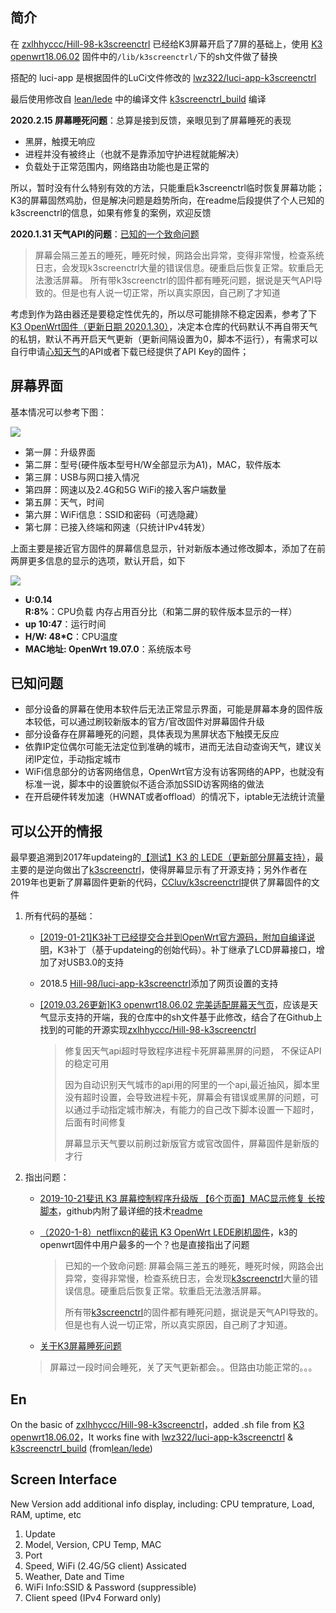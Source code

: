 ## 简介

在 [zxlhhyccc/Hill-98-k3screenctrl](https://github.com/zxlhhyccc/Hill-98-k3screenctrl) 已经给K3屏幕开启了7屏的基础上，使用 [K3 openwrt18.06.02](https://www.right.com.cn/forum/thread-466672-1-1.html) 固件中的```/lib/k3screenctrl/```下的sh文件做了替换

搭配的 luci-app 是根据固件的LuCi文件修改的 [lwz322/luci-app-k3screenctrl](https://github.com/lwz322/luci-app-k3screenctrl)

最后使用修改自 [lean/lede](https://github.com/lean/lede) 中的编译文件 [k3screenctrl_build](https://github.com/lwz322/k3screenctrl_build) 编译

**2020.2.15 屏幕睡死问题**：总算是接到反馈，亲眼见到了屏幕睡死的表现
- 黑屏，触摸无响应
- 进程并没有被终止（也就不是靠添加守护进程就能解决）
- 负载处于正常范围内，网络路由功能也是正常的

所以，暂时没有什么特别有效的方法，只能重启k3screenctrl临时恢复屏幕功能；K3的屏幕固然鸡肋，但是解决问题是趋势所向，在readme后段提供了个人已知的k3screenctrl的信息，如果有修复的案例，欢迎反馈

**2020.1.31 天气API的问题**：[已知的一个致命问题](https://www.right.com.cn/forum/thread-2068254-1-1.html)
> 屏幕会隔三差五的睡死，睡死时候，网路会出异常，变得非常慢，检查系统日志，会发现k3screenctrl大量的错误信息。硬重启后恢复正常。软重启无法激活屏幕。
> 所有带k3screenctrl的固件都有睡死问题，据说是天气API导致的。但是也有人说一切正常，所以真实原因，自己刷了才知道

考虑到作为路由器还是要稳定性优先的，所以尽可能排除不稳定因素，参考了下[ K3 OpenWrt固件（更新日期 2020.1.30）](https://www.right.com.cn/forum/thread-2512521-1-1.html)，决定本仓库的代码默认不再自带天气的私钥，默认不再开启天气更新（更新间隔设置为0，脚本不运行），有需求可以自行申请[心知天气](https://www.seniverse.com/)的API或者下载已经提供了API Key的固件；

## 屏幕界面
基本情况可以参考下图：

![](https://img.vim-cn.com/f7/53d38adeae90d86c1c94e757ecf18a872af9bc.png)

- 第一屏：升级界面
- 第二屏：型号(硬件版本型号H/W全部显示为A1)，MAC，软件版本
- 第三屏：USB与网口接入情况
- 第四屏：网速以及2.4G和5G WiFi的接入客户端数量
- 第五屏：天气，时间
- 第六屏：WiFi信息：SSID和密码（可选隐藏）
- 第七屏：已接入终端和网速（只统计IPv4转发）

上面主要是接近官方固件的屏幕信息显示，针对新版本通过修改脚本，添加了在前两屏更多信息的显示的选项，默认开启，如下

![](https://img.vim-cn.com/91/4a753ea2b240b547f2a2ee2a62697e27433c62.png)

- **U:0.14 R:8%**：CPU负载 内存占用百分比（和第二屏的软件版本显示的一样）
- **up 10:47**：运行时间
- **H/W: 48*C**：CPU温度
- **MAC地址: OpenWrt 19.07.0**：系统版本号

## 已知问题

- 部分设备的屏幕在使用本软件后无法正常显示界面，可能是屏幕本身的固件版本较低，可以通过刷较新版本的官方/官改固件对屏幕固件升级
- 部分设备存在屏幕睡死的问题，具体表现为黑屏状态下触摸无反应
- 依靠IP定位偶尔可能无法定位到准确的城市，进而无法自动查询天气，建议关闭IP定位，手动指定城市
- WiFi信息部分的访客网络信息，OpenWrt官方没有访客网络的APP，也就没有标准一说，脚本中的设置貌似不适合添加SSID访客网络的做法
- 在开启硬件转发加速（HWNAT或者offload）的情况下，iptable无法统计流量

## 可以公开的情报

最早要追溯到2017年updateing的[【测试】K3 的 LEDE（更新部分屏幕支持）](https://koolshare.cn/thread-91998-1-1.html)，最主要的是逆向做出了[k3screenctrl](https://github.com/updateing/k3screenctrl)，使得屏幕显示有了开源支持；另外作者在2019年也更新了屏幕固件更新的代码，[CCluv/k3screenctrl](https://github.com/CCluv/k3screenctrl)提供了屏幕固件的文件

1. 所有代码的基础：
   
   - [[2019-01-21]K3补丁已经提交合并到OpenWrt官方源码，附加自编译说明](https://www.right.com.cn/forum/thread-419328-1-1.html)，K3补丁（基于updateing的创始代码）。补丁继承了LCD屏幕接口，增加了对USB3.0的支持
   
   - 2018.5 [Hill-98/luci-app-k3screenctrl](https://github.com/Hill-98/luci-app-k3screenctrl)添加了网页设置的支持
   
   - [[2019.03.26更新]K3 openwrt18.06.02 完美适配屏幕天气页](https://www.right.com.cn/forum/thread-466672-1-1.html)，应该是天气显示支持的开端，我的仓库中的sh文件基于此修改，结合了在Github上找到的可能的开源实现[zxlhhyccc/Hill-98-k3screenctrl](https://github.com/zxlhhyccc/Hill-98-k3screenctrl)
   
     > 修复因天气api超时导致程序进程卡死屏幕黑屏的问题， 不保证API的稳定可用
     >
     > 因为自动识别天气城市的api用的阿里的一个api,最近抽风，脚本里没有超时设置，会导致进程卡死，屏幕会有错误或黑屏的问题，可以通过手动指定城市解决，有能力的自己改下脚本设置一下超时，后面有时间修复
     >
     > 屏幕显示天气要以前刷过新版官方或官改固件，屏幕固件是新版的才行
   
2. 指出问题：

   - [2019-10-21斐讯 K3 屏幕控制程序升级版 【6个页面】MAC显示修复 长按脚本](https://www.right.com.cn/forum/thread-1247520-1-1.html)，github内附了最详细的技术[readme](https://github.com/lanceliao/k3screenctrl)

   - [（2020-1-8）netflixcn的裴讯 K3 OpenWrt LEDE刷机固件](https://www.right.com.cn/forum/thread-2068254-1-1.html)，k3的openwrt固件中用户最多的一个？也是直接指出了问题

     > 已知的一个致命问题: 屏幕会隔三差五的睡死，睡死时候，网路会出异常，变得非常慢，检查系统日志，会发现[k3screenctrl](https://github.com/lwz322/luci-app-k3screenctrl)大量的错误信息。硬重启后恢复正常。软重启无法激活屏幕。
     >
     > 所有带[k3screenctrl](https://github.com/lwz322/luci-app-k3screenctrl)的固件都有睡死问题，据说是天气API导致的。但是也有人说一切正常，所以真实原因，自己刷了才知道。

    - [关于K3屏幕睡死问题](https://www.right.com.cn/forum/thread-2712963-1-1.html)
     > 屏幕过一段时间会睡死，关了天气更新都会。。但路由功能正常的。。。

## En

On the basic of [zxlhhyccc/Hill-98-k3screenctrl](https://github.com/zxlhhyccc/Hill-98-k3screenctrl)，added .sh file from [K3 openwrt18.06.02](https://www.right.com.cn/forum/thread-466672-1-1.html)，It works fine with [lwz322/luci-app-k3screenctrl](https://github.com/lwz322/luci-app-k3screenctrl) &
[k3screenctrl_build](https://github.com/lwz322/k3screenctrl_build) (from[lean/lede](https://github.com/lean/lede))

## Screen Interface
New Version add additional info display, including: CPU temprature, Load, RAM, uptime, etc

1. Update
2. Model, Version, CPU Temp, MAC
3. Port
4. Speed, WiFi (2.4G/5G client) Assicated
5. Weather, Date and Time
6. WiFi Info:SSID & Password (suppressible)
7. Client speed (IPv4 Forward only)